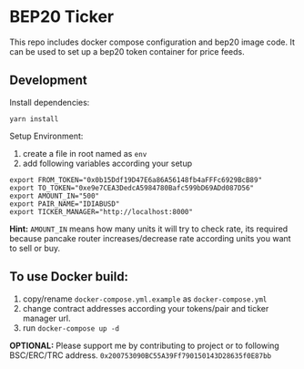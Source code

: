 # BEP20 Ticker

This repo includes docker compose configuration and bep20 image code. It can be used to set up a bep20 token container for price feeds.

## Development

Install dependencies:
```
yarn install 
```

Setup Environment:

1. create a file in root named as `env`
2. add following variables according your setup
```
export FROM_TOKEN="0x0b15Ddf19D47E6a86A56148fb4aFFFc6929BcB89"
export TO_TOKEN="0xe9e7CEA3DedcA5984780Bafc599bD69ADd087D56"
export AMOUNT_IN="500"
export PAIR_NAME="IDIABUSD"
export TICKER_MANAGER="http://localhost:8000"
```

**Hint:** `AMOUNT_IN` means how many units it will try to check rate, its required because pancake router increases/decrease rate according units you want to sell or buy.

## To use Docker build:

1. copy/rename `docker-compose.yml.example` as `docker-compose.yml`
2. change contract addresses according your tokens/pair and ticker manager url.
3. run ``docker-compose up -d``

**OPTIONAL:** Please support me by contributing to project or to following BSC/ERC/TRC address.
`0x200753090BC55A39Ff790150143D28635f0E87bb`